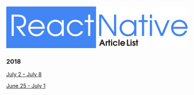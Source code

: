 ![](./resources/images/logo.png)

### 2018

[July 2 - July 8](./ArticleList/july2-july8.md)

[June 25 - July 1](./ArticleList/june25-july1.md)